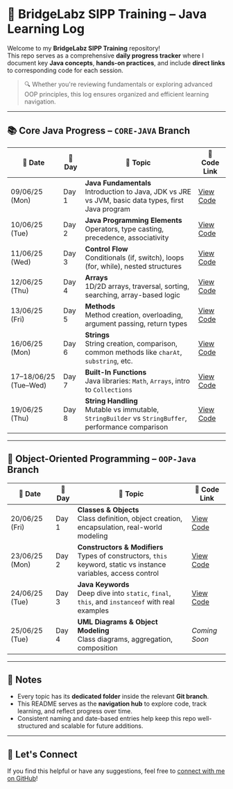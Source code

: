 # 🚀 BridgeLabz SIPP Training – Java Learning Log

Welcome to my **BridgeLabz SIPP Training** repository!  
This repo serves as a comprehensive **daily progress tracker** where I document key **Java concepts**, **hands-on practices**, and include **direct links** to corresponding code for each session.

> 🔍 Whether you're reviewing fundamentals or exploring advanced OOP principles, this log ensures organized and efficient learning navigation.

---

## 📚 Core Java Progress – `CORE-JAVA` Branch

| 📅 Date       | 📌 Day | 📘 Topic                             | 🔗 Code Link |
|--------------|--------|--------------------------------------|--------------|
| 09/06/25 (Mon) | Day 1 | **Java Fundamentals**<br>Introduction to Java, JDK vs JRE vs JVM, basic data types, first Java program | [View Code](https://github.com/Avdheshupadhyay/BridgeLabz-SIPP-Training/tree/Core-Java/Java-Fundamentals) |
| 10/06/25 (Tue) | Day 2 | **Java Programming Elements**<br>Operators, type casting, precedence, associativity | [View Code](https://github.com/Avdheshupadhyay/BridgeLabz-SIPP-Training/tree/Core-Java/Programming-Element) |
| 11/06/25 (Wed) | Day 3 | **Control Flow**<br>Conditionals (if, switch), loops (for, while), nested structures | [View Code](https://github.com/Avdheshupadhyay/BridgeLabz-SIPP-Training/tree/Core-Java/Control-Flow) |
| 12/06/25 (Thu) | Day 4 | **Arrays**<br>1D/2D arrays, traversal, sorting, searching, array-based logic | [View Code](https://github.com/Avdheshupadhyay/BridgeLabz-SIPP-Training/tree/Core-Java/Arrays) |
| 13/06/25 (Fri) | Day 5 | **Methods**<br>Method creation, overloading, argument passing, return types | [View Code](https://github.com/Avdheshupadhyay/BridgeLabz-SIPP-Training/tree/Core-Java/Java-Methods) |
| 16/06/25 (Mon) | Day 6 | **Strings**<br>String creation, comparison, common methods like `charAt`, `substring`, etc. | [View Code](https://github.com/Avdheshupadhyay/BridgeLabz-SIPP-Training/tree/Core-Java/String) |
| 17–18/06/25 (Tue–Wed) | Day 7 | **Built-In Functions**<br>Java libraries: `Math`, `Arrays`, intro to `Collections` | [View Code](https://github.com/Avdheshupadhyay/BridgeLabz-SIPP-Training/tree/Core-Java/BuiltIn-Methods) |
| 19/06/25 (Thu) | Day 8 | **String Handling**<br>Mutable vs immutable, `StringBuilder` vs `StringBuffer`, performance comparison | [View Code](https://github.com/Avdheshupadhyay/BridgeLabz-SIPP-Training/tree/Core-Java/String) |

---

## 🧱 Object-Oriented Programming – `OOP-Java` Branch

| 📅 Date       | 📌 Day | 📘 Topic                             | 🔗 Code Link |
|--------------|--------|--------------------------------------|--------------|
| 20/06/25 (Fri) | Day 1 | **Classes & Objects**<br>Class definition, object creation, encapsulation, real-world modeling | [View Code](https://github.com/Avdheshupadhyay/BridgeLabz-SIPP-Training/tree/OOP-Java/Classes%26Object) |
| 23/06/25 (Mon) | Day 2 | **Constructors & Modifiers**<br>Types of constructors, `this` keyword, static vs instance variables, access control | [View Code](https://github.com/Avdheshupadhyay/BridgeLabz-SIPP-Training/tree/OOP-Java/Constructor) |
| 24/06/25 (Tue) | Day 3 | **Java Keywords**<br>Deep dive into `static`, `final`, `this`, and `instanceof` with real examples | [View Code](https://github.com/Avdheshupadhyay/BridgeLabz-SIPP-Training/tree/OOP-Java/Java-Keywords) |
| 25/06/25 (Tue) | Day 4 | **UML Diagrams & Object Modeling**<br>Class diagrams, aggregation, composition | *Coming Soon* |

---

## 🧾 Notes

- Every topic has its **dedicated folder** inside the relevant **Git branch**.
- This README serves as the **navigation hub** to explore code, track learning, and reflect progress over time.
- Consistent naming and date-based entries help keep this repo well-structured and scalable for future additions.

---

## 🙌 Let's Connect
If you find this helpful or have any suggestions, feel free to [connect with me on GitHub](https://github.com/Avdheshupadhyay)!

